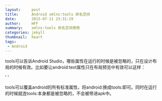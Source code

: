```yaml
---
layout:     post
title:      Android xmlns:tools 命名空间
date:       2015-07-11 23:31:19
author:     HFF  
summary:    xmlns:tools 命名空间使用
categories: jekyll
thumbnail:  heart
tags:
 - Android
---
```


tools可以告诉Android Studio，哪些属性在运行的时候是被忽略的，只在设计布局的时候有效。比如要让android:text属性只在布局预览中有效可以这样：

'
		<TextView
 		android:id="@+id/text_main"
 		android:layout_width="match_parent"
 		android:layout_height="wrap_content"
 		tools:text="I am a title" />
'

tools可以覆盖android的所有标准属性，将android:换成tools:即可。同时在运行的时候就连tools:本身都是被忽略的，不会被带进apk中。
